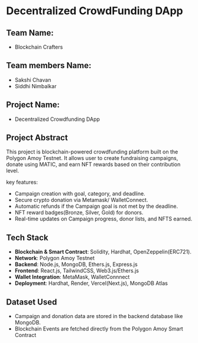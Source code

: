 ﻿# Decentralized CrowdFunding DApp

## Team Name: 
 * Blockchain Crafters
## Team members Name: 
* Sakshi Chavan
* Siddhi Nimbalkar

               



## Project Name:
* Decentralized Crowdfunding DApp 



## Project Abstract
This project is blockchain-powered crowdfunding platform built on the Polygon Amoy Testnet. 
It allows user to create fundraising campaigns, donate using MATIC, and earn NFT rewards based on their contribution level.

key features:
* Campaign creation with goal, category, and deadline.
* Secure crypto donation via Metamask/ WalletConnect.
* Automatic refunds if the Campaign goal is not met by the deadline.
* NFT reward badges(Bronze, Silver, Gold) for donors.
* Real-time updates on Campaign progress, donor lists, and NFTS earned.



## Tech Stack
* **Blockchain & Smart Contract**: Solidity, Hardhat, OpenZeppelin(ERC721).
* **Network**: Polygon Amoy Testnet
* **Backend**:  Node.js,  MongoDB, Ethers.js, Express.js
* **Frontend**:  React.js, TailwindCSS, Web3.js/Ethers.js
* **Wallet Integration**: MetaMask, WalletConnnect
* **Deployment**: Hardhat, Render, Vercel(Next.js), MongoDB Atlas
 ## Dataset Used
* Campaign and donation data are stored in the backend database like MongoDB.
* Blockchain Events are fetched directly from the Polygon Amoy Smart Contract


